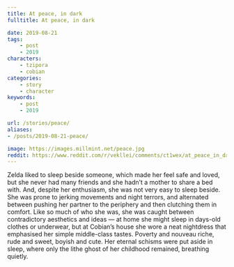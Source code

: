 ```yaml
---
title: At peace, in dark
fulltitle: At peace, in dark

date: 2019-08-21
tags:
    - post
    - 2019
characters:
    - tzipora
    - cobian
categories:
    - story
    - character
keywords:
    - post
    - 2019

url: /stories/peace/
aliases:
- /posts/2019-08-21-peace/

image: https://images.millmint.net/peace.jpg
reddit: https://www.reddit.com/r/vekllei/comments/ct1wex/at_peace_in_dark/
---
```


Zelda liked to sleep beside someone, which made her feel safe and loved, but she never had many friends and she hadn’t a mother to share a bed with. And, despite her enthusiasm, she was not very easy to sleep beside. She was prone to jerking movements and night terrors, and alternated between pushing her partner to the periphery and then clutching them in comfort. Like so much of who she was, she was caught between contradictory aesthetics and ideas — at home she might sleep in days-old clothes or underwear, but at Cobian’s house she wore a neat nightdress that emphasised her simple middle-class tastes. Poverty and nouveau riche, rude and sweet, boyish and cute. Her eternal schisms were put aside in sleep, where only the lithe ghost of her childhood remained, breathing quietly.
